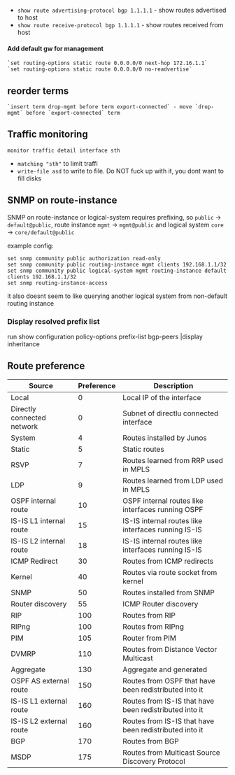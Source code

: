 * `show route advertising-protocol bgp 1.1.1.1` - show routes advertised to host
* `show route receive-protocol bgp 1.1.1.1` - show routes received from host


#### Add default gw for management

    `set routing-options static route 0.0.0.0/0 next-hop 172.16.1.1`
    `set routing-options static route 0.0.0.0/0 no-readvertise`


## reorder terms
    `insert term drop-mgmt before term export-connected` - move `drop-mgmt` before `export-connected` term

## Traffic monitoring

`monitor traffic detail interface sth`

* `matching "sth"` to limit traffi
* `write-file asd` to write to file. Do NOT fuck up with it, you dont want to fill disks

## SNMP on route-instance

SNMP on route-instance or logical-system requires prefixing, so `public` -> `default@public`, route instance `mgmt` -> `mgmt@public` and logical system `core` -> `core/default@public`

example config:

    set snmp community public authorization read-only
    set snmp community public routing-instance mgmt clients 192.168.1.1/32
    set snmp community public logical-system mgmt routing-instance default clients 192.168.1.1/32
    set snmp routing-instance-access

it also doesnt seem to like querying another logical system from non-default routing instance

### Display resolved prefix list
run show configuration policy-options prefix-list bgp-peers |display inheritance

## Route preference

| Source | Preference | Description|
|--------|------------|------------|
|Local |0 | Local IP of the interface|
|Directly connected network | 0 | Subnet of directlu connected interface|
|System| 4 | Routes installed by Junos
|Static| 5 | Static routes
|RSVP| 7 | Routes learned from RRP used in MPLS
|LDP| 9 | Routes learned from LDP used in MPLS
|OSPF internal route| 10 | OSPF internal routes like interfaces running OSPF|
|IS-IS L1 internal route | 15 | IS-IS internal routes like interfaces running IS-IS |
|IS-IS L2 internal route | 18 | IS-IS internal routes like interfaces running IS-IS |
|ICMP Redirect | 30 | Routes from ICMP redirects|
|Kernel | 40 | Routes via route socket from kernel |
|SNMP | 50 | Routes installed from SNMP |
|Router discovery | 55 | ICMP Router discovery |
|RIP| 100 | Routes from RIP |
|RIPng| 100 | Routes from RIPng |
|PIM| 105 | Router from PIM |
|DVMRP | 110 | Routes from Distance Vector Multicast |
|Aggregate | 130 | Aggregate and generated |
|OSPF AS external route | 150 | Routes from OSPF that have been redistributed into it |
|IS-IS L1 external route| 160 | Routes from IS-IS that have been redistributed into it |
|IS-IS L2 external route| 160 | Routes from IS-IS that have been redistributed into it |
|BGP | 170  | Routes from BGP|
|MSDP | 175 | Routes from Multicast Source Discovery Protocol|
